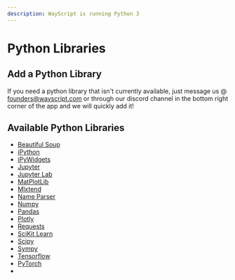 ```yaml
---
description: WayScript is running Python 3
---
```


# Python Libraries

## Add a Python Library

If you need a python library that isn't currently available, just message us @ founders@wayscript.com or through our discord channel in the bottom right corner of the app and we will quickly add it! 

## Available Python Libraries

* [Beautiful Soup](https://www.crummy.com/software/BeautifulSoup/bs4/doc/)
* [iPython](https://ipython.org)
* [iPyWidgets](https://ipywidgets.readthedocs.io/en/latest/)
* [Jupyter](https://jupyter.org)
* [Jupyter Lab](https://github.com/jupyterlab/jupyterlab)
* [MatPlotLib](https://matplotlib.org)
* [Mlxtend](http://rasbt.github.io/mlxtend/)
* [Name Parser](https://github.com/derek73/python-nameparser)
* [Numpy](https://www.numpy.org)
* [Pandas](https://pandas.pydata.org)
* [Plotly](https://plot.ly/python/)
* [Requests](https://2.python-requests.org/en/master/)
* [SciKit Learn](https://scikit-learn.org/stable/)
* [Scipy](https://www.scipy.org)
* [Sympy](https://www.sympy.org/en/index.html)
* [Tensorflow](https://www.tensorflow.org)
* [PyTorch](https://pytorch.org)
* 
